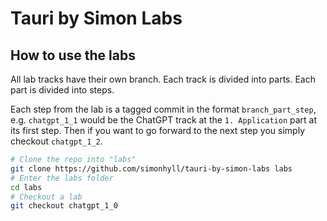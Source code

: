 # Tauri by Simon Labs

## How to use the labs

All lab tracks have their own branch. Each track is divided into parts. Each part is divided into steps.

Each step from the lab is a tagged commit in the format `branch_part_step`, e.g. `chatgpt_1_1` would be the ChatGPT track at the `1. Application` part at its first step. Then if you want to go forward to the next step you simply checkout `chatgpt_1_2`.

```bash
# Clone the repo into "labs"
git clone https://github.com/simonhyll/tauri-by-simon-labs labs
# Enter the labs folder
cd labs
# Checkout a lab
git checkout chatgpt_1_0
```
